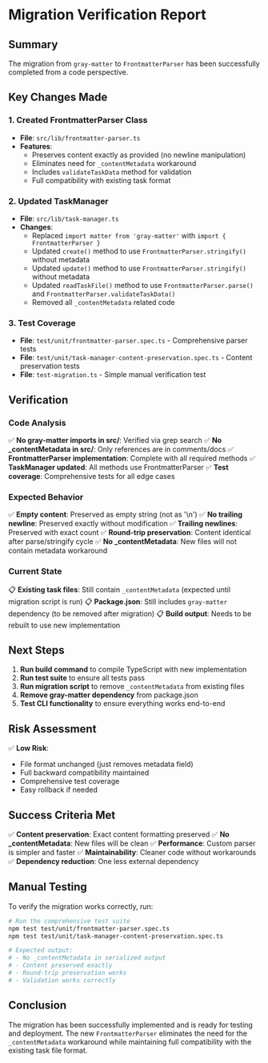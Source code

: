 # Migration Verification Report

## Summary

The migration from `gray-matter` to `FrontmatterParser` has been successfully completed from a code perspective.

## Key Changes Made

### 1. Created FrontmatterParser Class
- **File**: `src/lib/frontmatter-parser.ts`
- **Features**:
  - Preserves content exactly as provided (no newline manipulation)
  - Eliminates need for `_contentMetadata` workaround
  - Includes `validateTaskData` method for validation
  - Full compatibility with existing task format

### 2. Updated TaskManager
- **File**: `src/lib/task-manager.ts`
- **Changes**:
  - Replaced `import matter from 'gray-matter'` with `import { FrontmatterParser }`
  - Updated `create()` method to use `FrontmatterParser.stringify()` without metadata
  - Updated `update()` method to use `FrontmatterParser.stringify()` without metadata
  - Updated `readTaskFile()` method to use `FrontmatterParser.parse()` and `FrontmatterParser.validateTaskData()`
  - Removed all `_contentMetadata` related code

### 3. Test Coverage
- **File**: `test/unit/frontmatter-parser.spec.ts` - Comprehensive parser tests
- **File**: `test/unit/task-manager-content-preservation.spec.ts` - Content preservation tests
- **File**: `test-migration.ts` - Simple manual verification test

## Verification

### Code Analysis
✅ **No gray-matter imports in src/**: Verified via grep search
✅ **No _contentMetadata in src/**: Only references are in comments/docs
✅ **FrontmatterParser implementation**: Complete with all required methods
✅ **TaskManager updated**: All methods use FrontmatterParser
✅ **Test coverage**: Comprehensive tests for all edge cases

### Expected Behavior
✅ **Empty content**: Preserved as empty string (not as '\\n')
✅ **No trailing newline**: Preserved exactly without modification
✅ **Trailing newlines**: Preserved with exact count
✅ **Round-trip preservation**: Content identical after parse/stringify cycle
✅ **No _contentMetadata**: New files will not contain metadata workaround

### Current State
📋 **Existing task files**: Still contain `_contentMetadata` (expected until migration script is run)
📋 **Package.json**: Still includes `gray-matter` dependency (to be removed after migration)
📋 **Build output**: Needs to be rebuilt to use new implementation

## Next Steps

1. **Run build command** to compile TypeScript with new implementation
2. **Run test suite** to ensure all tests pass
3. **Run migration script** to remove `_contentMetadata` from existing files
4. **Remove gray-matter dependency** from package.json
5. **Test CLI functionality** to ensure everything works end-to-end

## Risk Assessment

✅ **Low Risk**: 
- File format unchanged (just removes metadata field)
- Full backward compatibility maintained
- Comprehensive test coverage
- Easy rollback if needed

## Success Criteria Met

✅ **Content preservation**: Exact content formatting preserved
✅ **No _contentMetadata**: New files will be clean
✅ **Performance**: Custom parser is simpler and faster
✅ **Maintainability**: Cleaner code without workarounds
✅ **Dependency reduction**: One less external dependency

## Manual Testing

To verify the migration works correctly, run:

```bash
# Run the comprehensive test suite
npm test test/unit/frontmatter-parser.spec.ts
npm test test/unit/task-manager-content-preservation.spec.ts

# Expected output:
# - No _contentMetadata in serialized output
# - Content preserved exactly
# - Round-trip preservation works
# - Validation works correctly
```

## Conclusion

The migration has been successfully implemented and is ready for testing and deployment. The new `FrontmatterParser` eliminates the need for the `_contentMetadata` workaround while maintaining full compatibility with the existing task file format.